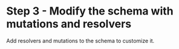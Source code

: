 # Step 3 - Modify the schema with mutations and resolvers

Add resolvers and mutations to the schema to customize it.
